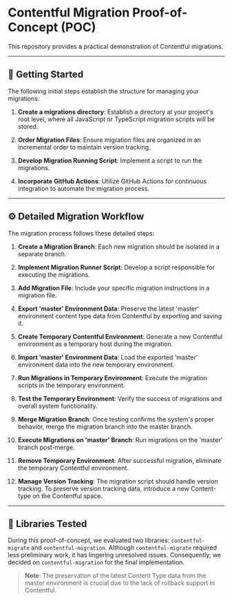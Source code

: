 # Contentful Migration Proof-of-Concept (POC)

This repository provides a practical demonstration of Contentful migrations.

---

## :rocket: Getting Started

The following initial steps establish the structure for managing your migrations:

1. **Create a migrations directory**: Establish a directory at your project's root level, where all JavaScript or TypeScript migration scripts will be stored.

2. **Order Migration Files**: Ensure migration files are organized in an incremental order to maintain version tracking.

3. **Develop Migration Running Script**: Implement a script to run the migrations.

4. **Incorporate GitHub Actions**: Utilize GitHub Actions for continuous integration to automate the migration process.

---

## :gear: Detailed Migration Workflow

The migration process follows these detailed steps:

1. **Create a Migration Branch**: Each new migration should be isolated in a separate branch.

2. **Implement Migration Runner Script**: Develop a script responsible for executing the migrations.

3. **Add Migration File**: Include your specific migration instructions in a migration file.

4. **Export 'master' Environment Data**: Preserve the latest 'master' environment content type data from Contentful by exporting and saving it.

5. **Create Temporary Contentful Environment**: Generate a new Contentful environment as a temporary host during the migration.

6. **Import 'master' Environment Data**: Load the exported 'master' environment data into the new temporary environment.

7. **Run Migrations in Temporary Environment**: Execute the migration scripts in the temporary environment.

8. **Test the Temporary Environment**: Verify the success of migrations and overall system functionality.

9. **Merge Migration Branch**: Once testing confirms the system's proper behavior, merge the migration branch into the master branch.

10. **Execute Migrations on 'master' Branch**: Run migrations on the 'master' branch post-merge.

11. **Remove Temporary Environment**: After successful migration, eliminate the temporary Contentful environment.

12. **Manage Version Tracking**: The migration script should handle version tracking. To preserve version tracking data, introduce a new Content-type on the Contentful space.

---

## :mag_right: Libraries Tested

During this proof-of-concept, we evaluated two libraries: `contentful-migrate` and `contentful-migration`. Although `contentful-migrate` required less preliminary work, it has lingering unresolved issues. Consequently, we decided on `contentful-migration` for the final implementation.

> **Note**: The preservation of the latest Content Type data from the master environment is crucial due to the lack of rollback support in Contentful.

